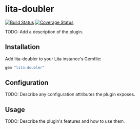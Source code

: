 # lita-doubler

[![Build Status](https://travis-ci.org/ziyanwang/lita-doubler.png?branch=master)](https://travis-ci.org/ziyanwang/lita-doubler)
[![Coverage Status](https://coveralls.io/repos/ziyanwang/lita-doubler/badge.png)](https://coveralls.io/r/ziyanwang/lita-doubler)

TODO: Add a description of the plugin.

## Installation

Add lita-doubler to your Lita instance's Gemfile:

``` ruby
gem "lita-doubler"
```

## Configuration

TODO: Describe any configuration attributes the plugin exposes.

## Usage

TODO: Describe the plugin's features and how to use them.
